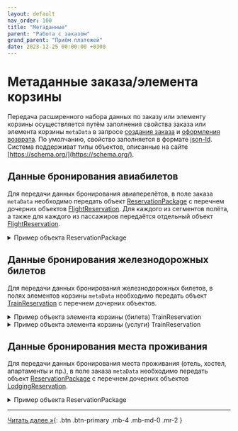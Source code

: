 ```yaml
---
layout: default
nav_order: 100
title: "Метаданные"
parent: "Работа с заказом"
grand_parent: "Приём платежей"
date: 2023-12-25 00:00:00 +0300
---
```


# Метаданные заказа/элемента корзины

Передача расширенного набора данных по заказу или элементу корзины осуществляется путём заполнения свойства заказа или элемента
корзины `metaData` в запросе [создания заказа](/docs/merchant/order/create/) и [оформления возврата](/docs/merchant/refund/create/).
По умолчанию, свойство заполняется в формате [json-ld](https://json-ld.org/). Система поддерживат типы объектов, описанные на
сайте [https://schema.org/](https://schema.org/).

## Данные бронирования авиабилетов

Для передачи данных бронирования авиаперелётов, в поле заказа `metaData`
необходимо передать объект [ReservationPackage](https://schema.org/ReservationPackage) с перечнем
дочерних объектов [FlightReservation](https://schema.org/FlightReservation). Для каждого из сегментов полёта,
а также для каждого из пассажиров передаётся отдельный объект [FlightReservation](https://schema.org/FlightReservation).

<details>
  <summary>Пример объекта ReservationPackage</summary>
<section markdown="1">
``` json
{
  "@type": "ReservationPackage",
  "subReservation": [
  {
    "@type": "FlightReservation",
    "reservationId": "YQVM18",
    "reservationStatus": "https://schema.org/ReservationConfirmed",
    "underName": {
      "@type": "Person",
      "name": "Андрей Макаров"
    },
    "reservationFor": {
      "@type": "Flight",
      "flightNumber": "NDJ37S",
      "provider": {
        "@type": "Airline",
        "name": "Aeroflot",
        "iataCode": "SU"
      },
      "seller": {
        "@type": "Airline",
        "name": "Aeroflot",
        "iataCode": "SU"
      },
      "departureAirport": {
        "@type": "Airport",
        "name": "Москва (Шерементьево)",
        "iataCode": "SVO"
      },
      "departureTime": "2022-03-04T20:15:00+03:00",
      "departureGate": "11",
      "departureTerminal": "C",
      "arrivalAirport": {
        "@type": "Airport",
        "name": "Санкт-Петербург (Пулково)",
        "iataCode": "LED"
      },
      "arrivalTime": "2022-03-05T21:30:00+03:00",
      "arrivalGate": "11",
      "arrivalTerminal": "1"
    },
    "airplaneSeat": "1A",
    "airplaneSeatClass": {
      "@type": "AirplaneSeatClass",
      "name": "Business"
    },
    "ticketNumber": "111-1231231239",
    "ticketToken": "qrCode:AB34",
    "checkinUrl": "https://checkmytrip.ru/onlinecheckin.html",
    "reservedTicket": {
      "@type": "flightTicket",
      "underName": {
        "@type": "Person",
        "name": "MAKAROV ANDREY"
      },
      "fareBase": 57.00,
      "fareReservation": 66.40,
      "vatValue": [{
          "vatCode": "RUS_VAT0",
          "totalVatAmount": 0.00
      },
      {
          "vatCode": "RUS_VAT20",
          "totalVatAmount": 10.00
      }],
      "paymentType": "Безналичный расчёт"
    }
  }]
}
```
</section>
</details>


## Данные бронирования железнодорожных билетов

Для передачи данных бронирования железнодорожных билетов, в полях элементов корзины `metaData`
необходимо передать объект [TrainReservation](https://schema.org/TrainReservation) с перечнем
дочерних объектов.

<details>
  <summary>Пример объекта элемента корзины (билета) TrainReservation</summary>
<section markdown="1">
``` json
{
  "@type": "TrainReservation",
  "bookingTime": "2021-05-15T12:22:01",
  "reservationId": "74345932763286",
  "reservationStatus": "https://schema.org/ReservationConfirmed",
  "reservationFor": {
    "@type": "TrainTrip",
    "departureStation": {
      "@type": "TrainStation",
      "name": "Moscow Kievskyi"
    },
    "departureTime": "2021-06-04T10:30:00+01:00",
    "arrivalStation": {
      "@type": "TrainStation",
      "name": "St. Petersburg Central"
    },
    "arrivalTime": "2021-06-04T03:10:00+01:00",
    "trainName" : "ГСЭ",
    "trainNumber": "425*СА"
  },
  "underName": {
    "@type": "Person",
    "name": "Иванов Сергей Иванович"
  },
  "provider": {
    "@type": "Organization",
    "name": "Sapsan",
    "taxID": "2323232323"
  },
  "reservedTicket": {
    "@type": "trainTicket",
    "underName": {
      "@type": "Person",
      "name": "Иванов Сергей Иванович"
    },
    "gender": "male",
    "nationality": "RUS",
    "idDocumentNumber": "***** 3456",
    "idDocumentDate": "2015-01-01",
    "coachNumber": "04",
    "coachType": "Плацкартный",
    "serviceClass": "3Э",
    "ticketedSeat": {
      "@type": "Seat",
      "seatNumber": "038"
    },
    "ticketNumber": "74363372056286",
    "ticketStatus": "Оформлен",
    "ticketIssueTime": "2021-05-15T12:30:21+01:00",
    "fareBase": 57.00,
    "fareReservation": 66.40,
    "vatValue": [{
        "vatCode": "RUS_VAT0",
        "totalVatAmount": 0.00
    },
    {
        "vatCode": "RUS_VAT20",
        "totalVatAmount": 10.00
    }],
    "paymentType": "Безналичный расчёт"
  }
}
```
</section>
</details>

<details>
  <summary>Пример объекта элемента корзины (услуги) TrainReservation</summary>
<section markdown="1">
``` json
{
  "@type": "TrainReservation",
  "bookingTime": "2021-05-15T12:22:01",
  "reservationId": "74345932763286",
  "reservationStatus": "https://schema.org/ReservationConfirmed",
  "reservationFor": {
    "@type": "TrainTrip",
    "departureStation": {
      "@type": "TrainStation",
      "name": "Moscow Kievskyi"
    },
    "departureTime": "2021-06-04T10:30:00+01:00",
    "arrivalStation": {
      "@type": "TrainStation",
      "name": "St. Petersburg Central"
    },
    "arrivalTime": "2021-06-04T03:10:00+01:00",
    "trainName" : "ГСЭ",
    "trainNumber": "425*СА"
  },
  "underName": {
    "@type": "Person",
    "name": "Иванов Сергей Иванович"
  },
  "provider": {
    "@type": "Organization",
    "name": "Sapsan",
    "taxID": "2323232323"
  },
  "reservedTicket": {
    "@type": "baggageCheck",
    "underName": {
      "@type": "Person",
      "name": "Иванов Сергей Иванович"
    },
    "idDocumentNumber": "***** 3456",
    "idDocumentDate": "2015-01-01",
    "ticketNumber": "44363452345662",
    "declaredName": "Велосипед",
    "declaredValue": 100.00,
    "note": "Малогабаритный багаж в специализированном купе",
    "fare": 57.00,
    "valueFee": 66.40,
    "vatValue": [{
        "vatCode": "RUS_VAT0",
        "totalVatAmount": 0.00
    },
    {
        "vatCode": "RUS_VAT20",
        "totalVatAmount": 10.00
    }],
    "paymentType": "Безналичный расчёт"
  }
}
```
</section>
</details>



## Данные бронирования места проживания

Для передачи данных бронирования места проживания (отель, хостел, апартаменты и пр.), в поле заказа `metaData`
необходимо передать объект [ReservationPackage](https://schema.org/ReservationPackage) с перечнем
дочерних объектов [LodgingReservation](https://schema.org/LodgingReservation).

<details>
  <summary>Пример объекта ReservationPackage</summary>
<section markdown="1">
``` json
{
  "@type": "ReservationPackage",
  "subReservation": [
  {
    "@type": "LodgingReservation",
    "reservationId": "YQVM18",
    "reservationStatus": "https://schema.org/ReservationConfirmed",
    "underName": {
      "@type": "Person",
      "name": "Андрей Макаров"
    },
    "reservationFor": {
      "@type": "LodgingBusiness",
      "name": "Гранд Отель Европа",
      "address": {
        "@type": "PostalAddress",
        "streetAddress": "ул. Михайловская, д. 1/7",
        "addressLocality": "Санкт-Петербург",
        "addressRegion": "Санкт-Петербург",
        "postalCode": "191186",
        "addressCountry": "ru"
      },
      "telephone": "+7 (812) 329-6000"
    },
    "checkinTime": "2021-02-21T16:00:00-08:00",
    "checkoutTime": "2021-02-23T11:00:00-08:00"
  }]
}
```
</section>
</details>

---

[Читать далее &raquo;](/docs/merchant/refund){: .btn .btn-primary .mb-4 .mb-md-0 .mr-2 }
